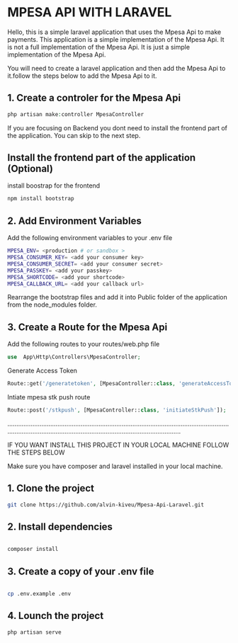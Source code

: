# MPESA API WITH LARAVEL

Hello, this is a simple laravel application that uses the Mpesa Api to make payments. This application is a simple implementation of the Mpesa Api. It is not a full implementation of the Mpesa Api. It is just a simple implementation of the Mpesa Api.

You will need to create a laravel application and then add the Mpesa Api to it.follow the steps below to add the Mpesa Api to it.

## 1. Create a controler for the Mpesa Api

```php
php artisan make:controller MpesaController
```

If you are focusing on Backend you dont need to install the frontend part of the application. You can skip to the next step.

## Install the frontend part of the application (Optional)

install boostrap for the frontend

```bash
npm install bootstrap
```

## 2. Add Environment Variables

Add the following environment variables to your .env file

```bash
MPESA_ENV= <production # or sandbox >
MPESA_CONSUMER_KEY= <add your consumer key>
MPESA_CONSUMER_SECRET= <add your consumer secret>
MPESA_PASSKEY= <add your passkey>
MPESA_SHORTCODE= <add your shortcode>
MPESA_CALLBACK_URL= <add your callback url>
```

Rearrange the bootstrap files and add it into Public folder of the application from the node_modules folder.

## 3. Create a Route for the Mpesa Api

Add the following routes to your routes/web.php file

```php
use  App\Http\Controllers\MpesaController;
```

Generate Access Token

```php
Route::get('/generatetoken', [MpesaController::class, 'generateAccessToken']);
```

Intiate mpesa stk push route

```php
Route::post('/stkpush', [MpesaController::class, 'initiateStkPush']);
```

.............................................................................................................................................................................................................................

IF YOU WANT INSTALL THIS PROJECT IN YOUR LOCAL MACHINE FOLLOW THE STEPS BELOW

Make sure you have composer and laravel installed in your local machine.

## 1. Clone the project

```bash
git clone https://github.com/alvin-kiveu/Mpesa-Api-Laravel.git
```

## 2. Install dependencies

```bash

composer install

```

## 3. Create a copy of your .env file

```bash

cp .env.example .env

```

## 4. Lounch the project

```bash
php artisan serve
```
